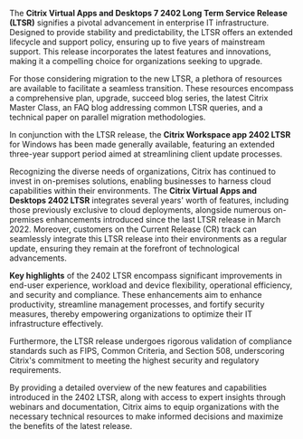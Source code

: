 The **Citrix Virtual Apps and Desktops 7 2402 Long Term Service Release (LTSR)** signifies a pivotal advancement in enterprise IT infrastructure. Designed to provide stability and predictability, the LTSR offers an extended lifecycle and support policy, ensuring up to five years of mainstream support. This release incorporates the latest features and innovations, making it a compelling choice for organizations seeking to upgrade.

For those considering migration to the new LTSR, a plethora of resources are available to facilitate a seamless transition. These resources encompass a comprehensive plan, upgrade, succeed blog series, the latest Citrix Master Class, an FAQ blog addressing common LTSR queries, and a technical paper on parallel migration methodologies.

In conjunction with the LTSR release, the **Citrix Workspace app 2402 LTSR** for Windows has been made generally available, featuring an extended three-year support period aimed at streamlining client update processes.

Recognizing the diverse needs of organizations, Citrix has continued to invest in on-premises solutions, enabling businesses to harness cloud capabilities within their environments. The **Citrix Virtual Apps and Desktops 2402 LTSR** integrates several years' worth of features, including those previously exclusive to cloud deployments, alongside numerous on-premises enhancements introduced since the last LTSR release in March 2022. Moreover, customers on the Current Release (CR) track can seamlessly integrate this LTSR release into their environments as a regular update, ensuring they remain at the forefront of technological advancements.

**Key highlights** of the 2402 LTSR encompass significant improvements in end-user experience, workload and device flexibility, operational efficiency, and security and compliance. These enhancements aim to enhance productivity, streamline management processes, and fortify security measures, thereby empowering organizations to optimize their IT infrastructure effectively.

Furthermore, the LTSR release undergoes rigorous validation of compliance standards such as FIPS, Common Criteria, and Section 508, underscoring Citrix's commitment to meeting the highest security and regulatory requirements.

By providing a detailed overview of the new features and capabilities introduced in the 2402 LTSR, along with access to expert insights through webinars and documentation, Citrix aims to equip organizations with the necessary technical resources to make informed decisions and maximize the benefits of the latest release.
